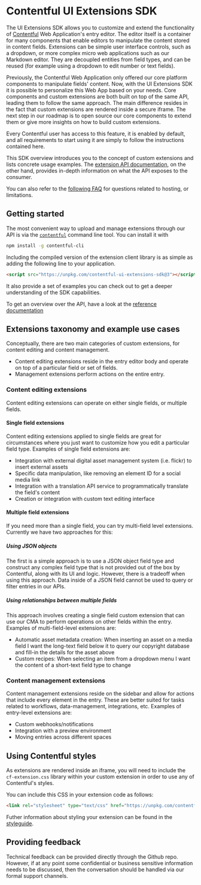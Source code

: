 # Contentful UI Extensions SDK

The UI Extensions SDK allows you to customize and extend the functionality of [Contentful](https://www.contentful.com)
Web Application's entry editor. The editor itself is a container for many components that enable editors to manipulate the content stored in content fields. Extensions can be simple user interface controls, such as a dropdown, or more complex micro web applications such as our Markdown editor. They are decoupled entities from field types, and can be reused (for example using a dropdown to edit number or text fields).

Previously, the Contentful Web Application only offered our core platform components to manipulate fields' content. Now, with the UI Extensions SDK it is possible to personalize this Web App based on your needs.
Core components and custom extensions are both built on top of the same API, leading them to follow the same approach. The main difference resides in the fact that custom extensions are rendered inside a secure iframe. The next step in our roadmap is to open source our core components to extend them or give more insights on how to build custom extensions.

Every Contentful user has access to this feature, it is enabled by default, and all requirements to start using it are simply to follow the instructions contained here.

This SDK overview introduces you to the concept of custom extensions and lists concrete
usage examples. The [extension API documentation][api-ref], on the other hand, provides in-depth information on what the API exposes to the consumer.

You can also refer to the [following FAQ](FAQ.md) for questions related to hosting, or limitations.

## Getting started

The most convenient way to upload and manage extensions through our API is via the
[`contentful`][contentful-cli] command line tool. You can install it with

```bash
npm install -g contentful-cli
```

Including the compiled version of the extension client library is as simple as
adding the following line to your application.

~~~html
<script src="https://unpkg.com/contentful-ui-extensions-sdk@3"></script>
~~~

It also provide a set of examples you can check out to get a deeper understanding of the SDK capabilities.

To get an overview over the API, have a look at the [reference documentation][api-ref]

[contentful-cli]: https://github.com/contentful/contentful-cli
[api-ref]: docs/ui-extensions-sdk-frontend.md


## Extensions taxonomy and example use cases

Conceptually, there are two main categories of custom extensions, for content
editing and content management.
- Content editing extensions reside in the entry editor body and operate on top of a particular field or set of fields.
- Management extensions perform actions on the entire entry.

### Content editing extensions
Content editing extensions can operate on either single fields, or multiple fields.

#### Single field extensions
Content editing extensions applied to single fields are great for circumstances
where you just want to customize how you edit a particular field type. Examples
of single field extensions are:

* Integration with external digital asset management system (i.e. flickr) to
  insert external assets
* Specific data manipulation, like removing an element ID for a social media
  link
* Integration with a translation API service to programmatically translate the
  field's content
* Creation or integration with custom text editing interface

#### Multiple field extensions
If you need more than a single field, you can try multi-field level extensions.
Currently we have two approaches for this:

##### Using JSON objects
The first is a simple approach is to use a JSON object field type and construct
any complex field type that is not provided out of the box by Contentful, along
with its UI and logic. However, there is a tradeoff when using this approach.
Data inside of a JSON field cannot be used to query or filter entries in our
APIs.

##### Using relationships between multiple fields
This approach involves creating a single field custom extension that can use our
CMA to perform operations on other fields within the entry.
Examples of multi-field-level extensions are:

* Automatic asset metadata creation: When inserting an asset on a media field I
  want the long-text field below it to query our copyright database and fill-in
  the details for the asset above
* Custom recipes: When selecting an item from a dropdown menu I want the content
  of a short-text field type to change

### Content management extensions

Content management extensions reside on the sidebar and allow for actions that
include every element in the entry. These are better suited for tasks related to
workflows, data-management, integrations, etc.
Examples of entry-level extensions are:

* Custom webhooks/notifications
* Integration with a preview environment
* Moving entries across different spaces

## Using Contentful styles

As extensions are rendered inside an iframe, you will need to include the
`cf-extension.css` library within your custom extension in order to use any of
Contentful's styles.

You can include this CSS in your extension code as follows:

```html
<link rel="stylesheet" type="text/css" href="https://unpkg.com/contentful-ui-extensions-sdk@3/dist/cf-extension.css">
```

Futher information about styling your extension can be found in the
[styleguide](http://contentful.github.io/ui-extensions-sdk/styleguide).

## Providing feedback

Technical feedback can be provided directly through the Github repo. However, if at any point some confidential or business sensitive information needs to be discussed, then the conversation should be handled via our formal support channels.

